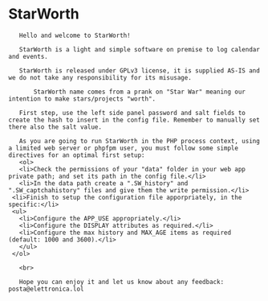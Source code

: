 # StarWorth

	   Hello and welcome to StarWorth!   
	   
	   StarWorth is a light and simple software on premise to log calendar and events.  
	   
	   StarWorth is released under GPLv3 license, it is supplied AS-IS and we do not take any responsibility for its misusage.   
	   
           StarWorth name comes from a prank on "Star War" meaning our intention to make stars/projects "worth".    
     
	   First step, use the left side panel password and salt fields to create the hash to insert in the config file. Remember to manually set there also the salt value.   
	   
	   As you are going to run StarWorth in the PHP process context, using a limited web server or phpfpm user, you must follow some simple directives for an optimal first setup:   
	   <ol>
	   <li>Check the permissions of your "data" folder in your web app private path; and set its path in the config file.</li>
	   <li>In the data path create a ".SW_history" and ".SW_captchahistory" files and give them the write permission.</li>
     <li>Finish to setup the configuration file apporpriately, in the specific:</li>
     <ul>
       <li>Configure the APP_USE appropriately.</li>
       <li>Configure the DISPLAY attributes as required.</li>
       <li>Configure the max history and MAX_AGE items as required (default: 1000 and 3600).</li>	      
	   </ul>
     </ol>
	   
	   <br>	
     
	   Hope you can enjoy it and let us know about any feedback: posta@elettronica.lol
